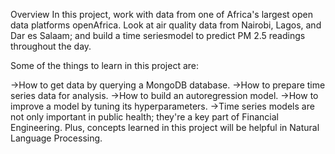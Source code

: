 Overview
In this project, work with data from one of Africa's largest open data platforms openAfrica. 
Look at air quality data from Nairobi, Lagos, and Dar es Salaam; and build a time seriesmodel to predict PM 2.5 readings throughout the day.

Some of the things to learn in this project are:

->How to get data by querying a MongoDB database.
->How to prepare time series data for analysis.
->How to build an autoregression model.
->How to improve a model by tuning its hyperparameters.
->Time series models are not only important in public health; they're a key part of Financial Engineering. 
Plus, concepts learned in this project will be helpful in Natural Language Processing.

